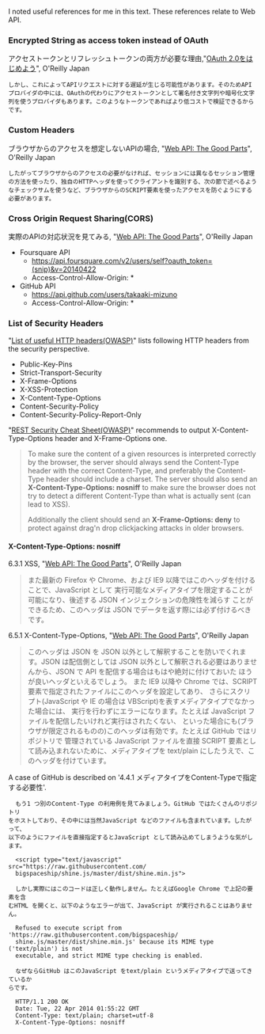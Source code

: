 I noted useful references for me in this text. These references relate to Web API.

### Encrypted String as access token instead of OAuth

アクセストークンとリフレッシュトークンの両方が必要な理由,"[OAuth 2.0をはじめよう](http://www.oreilly.co.jp/books/9784873115580/)", O'Reilly Japan
```
しかし、これによってAPIリクエストに対する遅延が生じる可能性があります。そのためAPIプロバイダの中には、OAuthの代わりにアクセストークンとして署名付き文字列や暗号化文字列を使うプロバイダもあります。このようなトークンであればより低コストで検証できるからです。
```

### Custom Headers

ブラウザからのアクセスを想定しないAPIの場合, "[Web API: The Good Parts](http://www.oreilly.co.jp/books/9784873116860/)", O'Reilly Japan
```
したがってブラウザからのアクセスの必要がなければ、セッションには異なるセッション管理の方法を使ったり、独自のHTTPヘッダを使ってクライアントを識別する、次の節で述べるようなチェックサムを使うなど、ブラウザからのSCRIPT要素を使ったアクセスを防ぐようにする必要があります。
```

### Cross Origin Request Sharing(CORS)
実際のAPIの対応状況を見てみる, "[Web API: The Good Parts](http://www.oreilly.co.jp/books/9784873116860/)", O'Reilly Japan

- Foursquare API
  - https://api.foursquare.com/v2/users/self?oauth_token=(snip)&v=20140422
  - Access-Control-Allow-Origin: *
- GitHub API
  - https://api.github.com/users/takaaki-mizuno
  - Access-Control-Allow-Origin: *

### List of Security Headers
"[List of useful HTTP headers(OWASP)](https://www.owasp.org/index.php/List_of_useful_HTTP_headers)" lists following HTTP headers from the security perspective.
- Public-Key-Pins
- Strict-Transport-Security
- X-Frame-Options
- X-XSS-Protection
- X-Content-Type-Options
- Content-Security-Policy
- Content-Security-Policy-Report-Only

"[REST Security Cheat Sheet(OWASP)](https://www.owasp.org/index.php/RE,ST_Security_Cheat_Sheet#Send_security_headers)" recommends to output X-Content-Type-Options header and X-Frame-Options one.

> To make sure the content of a given resources is interpreted correctly by the browser,
> the server should always send the Content-Type header with the correct Content-Type,
> and preferably the Content-Type header should include a charset. The server should
> also send an __X-Content-Type-Options: nosniff__ to make sure the browser does not
> try to detect a different Content-Type than what is actually sent (can lead to XSS).
>
> Additionally the client should send an __X-Frame-Options: deny__ to protect against
> drag'n drop clickjacking attacks in older browsers.

#### X-Content-Type-Options: nosniff
6.3.1 XSS, "[Web API: The Good Parts](http://www.oreilly.co.jp/books/9784873116860/)", O'Reilly Japan

> また最新の Firefox や Chrome、および IE9 以降ではこのヘッダを付けることで、JavaScript として
> 実行可能なメディアタイプを限定することが可能になり、後述する JSON インジェクションの危険性を減らす
> ことができるため、このヘッダは JSON でデータを返す際には必ず付けるべきです。

6.5.1 X-Content-Type-Options, "[Web API: The Good Parts](http://www.oreilly.co.jp/books/9784873116860/)", O'Reilly Japan

> このヘッダは JSON を JSON 以外として解釈することを防いでくれます。JSON は配信側としては JSON
> 以外として解釈される必要はありませんから、JSON で API を配信する場合はもはや絶対に付けておいた
> ほうが良いヘッダといえるでしょう。
> また IE9 以降や Chrome では、SCRIPT 要素で指定されたファイルにこのヘッダを設定してあり、
> さらにスクリプト(JavaScript や IE の場合は VBScript)を表すメディアタイプでなかった場合には、
> 実行を行わずにエラーになります。たとえば JavaScript ファイルを配信したいけれど実行はされたくない、
> といった場合にも(ブラウザが限定されるものの)このヘッダは有効です。たとえば GitHub ではリポジトリで
> 管理されている JavaScript ファイルを直接 SCRIPT 要素として読み込まれないために、メディアタイプを
> text/plain にしたうえで、このヘッダを付けています。

A case of GitHub is described on '4.4.1 メディアタイプをContent-Typeで指定する必要性'.

```
  もう1 つ別のContent-Type の利用例を見てみましょう。GitHub ではたくさんのリポジトリ
をホストしており、その中には当然JavaScript などのファイルも含まれています。したがって、
以下のようにファイルを直接指定するとJavaScript として読み込めてしまうような気がします。

  <script type="text/javascript" src="https://raw.githubusercontent.com/
  bigspaceship/shine.js/master/dist/shine.min.js">

  しかし実際にはこのコードは正しく動作しません。たとえばGoogle Chrome で上記の要素を含
むHTML を開くと、以下のようなエラーが出て、JavaScript が実行されることはありません。

  Refused to execute script from 'https://raw.githubusercontent.com/bigspaceship/
  shine.js/master/dist/shine.min.js' because its MIME type ('text/plain') is not
  executable, and strict MIME type checking is enabled.

  なぜならGitHub はこのJavaScript をtext/plain というメディアタイプで送ってきているか
らです。

  HTTP/1.1 200 OK
  Date: Tue, 22 Apr 2014 01:55:22 GMT
  Content-Type: text/plain; charset=utf-8
  X-Content-Type-Options: nosniff
```
